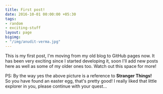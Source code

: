 ```yaml
---
title: First post!
date: 2016-10-01 00:00:00 +05:30
tags:
- random
- exciting-stuff
layout: page
bigimg:
- "/img/anudit-verma.jpg"
---
```


This is my first post, I'm moving from my old blog to GitHub pages now. It has been very exciting since I started developing it, soon I'll add new posts here as well as some of my older ones too. Watch out this space for more!

PS: By the way yes the above picture is a reference to __Stranger Things!__ <br>So you have found an easter egg, that's pretty good! I really liked that little explorer in you, please continue with your quest...